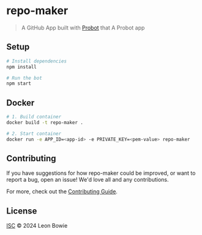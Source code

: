 # repo-maker

> A GitHub App built with [Probot](https://github.com/probot/probot) that A Probot app

## Setup

```sh
# Install dependencies
npm install

# Run the bot
npm start
```

## Docker

```sh
# 1. Build container
docker build -t repo-maker .

# 2. Start container
docker run -e APP_ID=<app-id> -e PRIVATE_KEY=<pem-value> repo-maker
```

## Contributing

If you have suggestions for how repo-maker could be improved, or want to report a bug, open an issue! We'd love all and any contributions.

For more, check out the [Contributing Guide](CONTRIBUTING.md).

## License

[ISC](LICENSE) © 2024 Leon Bowie
